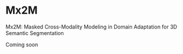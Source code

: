 # Mx2M
Mx2M: Masked Cross-Modality Modeling in Domain Adaptation for 3D Semantic Segmentation

Coming soon
